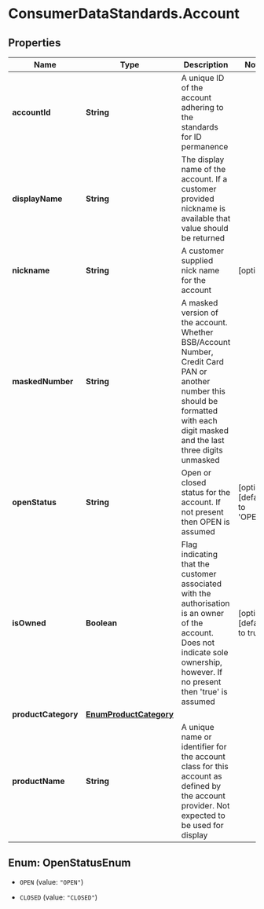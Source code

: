 # ConsumerDataStandards.Account

## Properties
Name | Type | Description | Notes
------------ | ------------- | ------------- | -------------
**accountId** | **String** | A unique ID of the account adhering to the standards for ID permanence | 
**displayName** | **String** | The display name of the account. If a customer provided nickname is available that value should be returned | 
**nickname** | **String** | A customer supplied nick name for the account | [optional] 
**maskedNumber** | **String** | A masked version of the account. Whether BSB/Account Number, Credit Card PAN or another number this should be formatted with each digit masked and the last three digits unmasked | 
**openStatus** | **String** | Open or closed status for the account.  If not present then OPEN is assumed | [optional] [default to &#39;OPEN&#39;]
**isOwned** | **Boolean** | Flag indicating that the customer associated with the authorisation is an owner of the account.  Does not indicate sole ownership, however.  If no present then &#39;true&#39; is assumed | [optional] [default to true]
**productCategory** | [**EnumProductCategory**](EnumProductCategory.md) |  | 
**productName** | **String** | A unique name or identifier for the account class for this account as defined by the account provider.  Not expected to be used for display | 


<a name="OpenStatusEnum"></a>
## Enum: OpenStatusEnum


* `OPEN` (value: `"OPEN"`)

* `CLOSED` (value: `"CLOSED"`)




